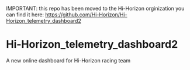 IMPORTANT: this repo has been moved to the Hi-Horizon orginization you can find it here:
https://github.com/Hi-Horizon/Hi-Horizon_telemetry_dashboard2
# Hi-Horizon_telemetry_dashboard2
A new online dashboard for Hi-Horizon racing team
